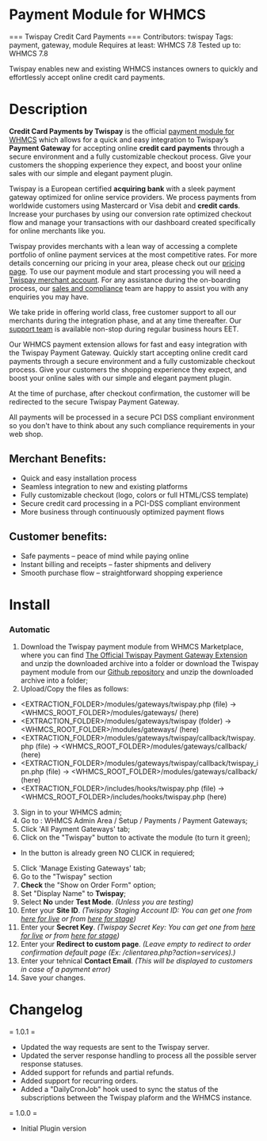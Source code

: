 # Payment Module for WHMCS

=== Twispay Credit Card Payments ===
Contributors: twispay
Tags: payment, gateway, module
Requires at least: WHMCS 7.8
Tested up to: WHMCS 7.8

Twispay enables new and existing WHMCS instances owners to quickly and effortlessly accept online credit card payments.

Description
===========

**Credit Card Payments by Twispay** is the official [payment module for WHMCS](https://www.twispay.com/whmcs "WHMCS Twispay Payment Module")
which allows for a quick and easy integration to Twispay’s **Payment Gateway** for accepting online **credit card payments** through a secure environment and a fully customizable checkout process. Give your customers the shopping experience they expect, and boost your online sales with our simple and elegant payment plugin.

Twispay is a European certified **acquiring bank** with a sleek payment gateway optimized for online service providers. We process payments from worldwide customers using Mastercard or Visa debit and **credit cards**. Increase your purchases by using our conversion rate optimized checkout flow and manage your transactions with our dashboard created specifically for online merchants like you.

Twispay provides merchants with a lean way of accessing a complete portfolio of online payment services at the most competitive rates. For more details concerning our pricing in your area, please check out our [pricing page](https://www.twispay.com/prices "Twispay Prices in your area"). To use our payment module and start processing you will need a [Twispay merchant account](https://www.twispay.com/signup "Get started with Twispay"). For any assistance during the on-boarding process, our [sales and compliance](https://www.twispay.com/contact-twispay "Contact sales") team are happy to assist you with any enquiries you may have.

We take pride in offering world class, free customer support to all our merchants during the integration phase, and at any time thereafter. Our [support team](https://www.twispay.com/contact-support "Contact support") is available non-stop during regular business hours EET.

Our WHMCS payment extension allows for fast and easy integration with the Twispay Payment Gateway. Quickly start accepting online credit card payments through a secure environment and a fully customizable checkout process. Give your customers the shopping experience they expect, and boost your online sales with our simple and elegant payment plugin.

At the time of purchase, after checkout confirmation, the customer will be redirected to the secure Twispay Payment Gateway.

All payments will be processed in a secure PCI DSS compliant environment so you don't have to think about any such compliance requirements in your web shop.


## Merchant Benefits:
* Quick and easy installation process
* Seamless integration to new and existing platforms
* Fully customizable checkout (logo, colors or full HTML/CSS template)
* Secure credit card processing in a PCI-DSS compliant environment
* More business through continuously optimized payment flows


## Customer benefits:
* Safe payments – peace of mind while paying online
* Instant billing and receipts – faster shipments and delivery
* Smooth purchase flow – straightforward shopping experience

Install
=======

### Automatic
1. Download the Twispay payment module from WHMCS Marketplace, where you can find [The Official Twispay Payment Gateway Extension](https://marketplace.whmcs.com/product3699) and unzip the downloaded archive into a folder or download the Twispay payment module from our [Github repository](https://github.com/Twispay/WHMCS) and unzip the downloaded archive into a folder;
2. Upload/Copy the files as follows:
  * <EXTRACTION_FOLDER>/modules/gateways/twispay.php (file) -> <WHMCS_ROOT_FOLDER>/modules/gateways/ (here)
  * <EXTRACTION_FOLDER>/modules/gateways/twispay (folder) -> <WHMCS_ROOT_FOLDER>/modules/gateways/ (here)
  * <EXTRACTION_FOLDER>/modules/gateways/twispay/callback/twispay.php (file) -> <WHMCS_ROOT_FOLDER>/modules/gateways/callback/ (here)
  * <EXTRACTION_FOLDER>/modules/gateways/twispay/callback/twispay_ipn.php (file) -> <WHMCS_ROOT_FOLDER>/modules/gateways/callback/ (here)
  * <EXTRACTION_FOLDER>/includes/hooks/twispay.php (file) -> <WHMCS_ROOT_FOLDER>/includes/hooks/twispay.php (here)
3. Sign in to your WHMCS admin;
4. Go to : WHMCS Admin Area / Setup / Payments / Payment Gateways;
5. Click 'All Payment Gateways' tab;
6. Click on the "Twispay" button to activate the module (to turn it green);
  * In the button is already green NO CLICK in requiered;
5. Click 'Manage Existing Gateways' tab;
6. Go to the "Twispay" section
7. **Check** the "Show on Order Form" option;
8. Set "Display Name" to **Twispay**;
9. Select **No** under **Test Mode**. _(Unless you are testing)_
10. Enter your **Site ID**. _(Twispay Staging Account ID: You can get one from [here for live](https://merchant.twispay.com/login) or from [here for stage](https://merchant-stage.twispay.com/login))_
11. Enter your **Secret Key**. _(Twispay Secret Key: You can get one from [here for live](https://merchant.twispay.com/login) or from [here for stage](https://merchant-stage.twispay.com/login))_
12. Enter your **Redirect to custom page**. _(Leave empty to redirect to order confirmation default page (Ex: /clientarea.php?action=services).)_
13. Enter your tehnical **Contact Email**. _(This will be displayed to customers in case of a payment error)_
14. Save your changes.

Changelog
=========

= 1.0.1 =
* Updated the way requests are sent to the Twispay server.
* Updated the server response handling to process all the possible server response statuses.
* Added support for refunds and partial refunds.
* Added support for recurring orders.
* Added a "DailyCronJob" hook used to sync the status of the subscriptions between the Twispay plaform and the WHMCS instance.


= 1.0.0 =
* Initial Plugin version
